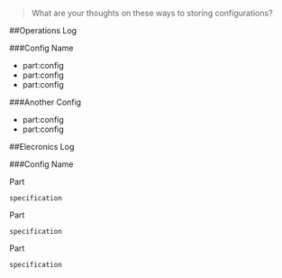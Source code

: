 > What are your thoughts on these ways to storing configurations?


##Operations Log

###Config Name
- part:config
- part:config
- part:config

###Another Config
- part:config
- part:config

##Elecronics Log

###Config Name

Part

	specification

Part

	specification

Part

	specification




